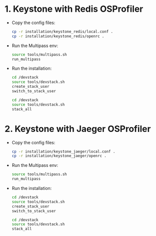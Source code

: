 # 1. Keystone with Redis OSProfiler
* Copy the config files:
  ```bash
  cp -r installation/keystone_redis/local.conf .
  cp -r installation/keystone_redis/openrc .
  ```

* Run the Multipass env:
  ```bash
  source tools/multipass.sh
  run_multipass
  ```

* Run the installation:
  ```bash
  cd /devstack
  source tools/devstack.sh
  create_stack_user
  switch_to_stack_user

  cd /devstack
  source tools/devstack.sh
  stack_all
  ```

# 2. Keystone with Jaeger OSProfiler
* Copy the config files:
  ```bash
  cp -r installation/keystone_jaeger/local.conf .
  cp -r installation/keystone_jaeger/openrc .
  ```

* Run the Multipass env:
  ```bash
  source tools/multipass.sh
  run_multipass
  ```

* Run the installation:
  ```bash
  cd /devstack
  source tools/devstack.sh
  create_stack_user
  switch_to_stack_user

  cd /devstack
  source tools/devstack.sh
  stack_all
  ```